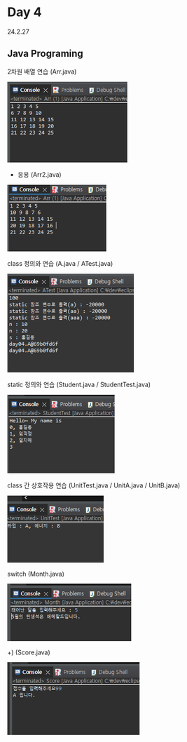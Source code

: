# Day 4
24.2.27

## Java Programing

2차원 배열 연습 (Arr.java)

![이미지](./img/arr.PNG)

  + 응용 (Arr2.java)

  ![이미지](./img/arr2.PNG)

class 정의와 연습 (A.java / ATest.java)

![이미지](./img/a.PNG)

static 정의와 연습 (Student.java / StudentTest.java)

![이미지](./img/student.PNG)

class 간 상호작용 연습 (UnitTest.java / UnitA.java / UnitB.java)

![이미지](./img/unit.PNG)

switch (Month.java)

![이미지](./img/month.PNG)

  +) (Score.java)

  ![이미지](./img/score.PNG)
